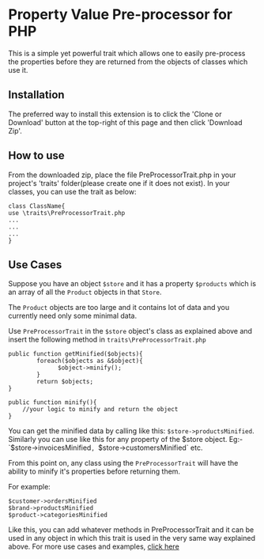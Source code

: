 # Property Value Pre-processor for PHP
This is a simple yet powerful trait which allows one to easily pre-process the properties before they are returned from the objects of classes which use it.

Installation
------------
The preferred way to install this extension is to click the 'Clone or Download' button at the top-right of this page and then click 'Download Zip'.

How to use
----------
From the downloaded zip, place the file PreProcessorTrait.php in your project's 'traits' folder(please create one if it does not exist). In your classes, you can use the trait as below:
```
class ClassName{
use \traits\PreProcessorTrait.php
...
...
...
}
```

Use Cases
---------
Suppose you have an object `$store` and it has a property `$products` which is an array of all the `Product` objects in that `Store`.

The `Product` objects are too large and it contains lot of data and you currently need only some minimal data.

Use `PreProcessorTrait` in the `$store` object's class as explained above and insert the following method in `traits\PreProcessorTrait.php`
```
public function getMinified($objects){
		foreach($objects as &$object){
			  $object->minify();
		}
		return $objects;
}

public function minify(){
    //your logic to minify and return the object
}
```
You can get the minified data by calling like this: `$store->productsMinified`. Similarly you can use like this for any property of the $store object. Eg:- `$store->invoicesMinified`, `$store->customersMinified` etc.

From this point on, any class using the `PreProcessorTrait` will have the ability to minify it's properties before returning them.

For example:
```
$customer->ordersMinified
$brand->productsMinified
$product->categoriesMinified
```

Like this, you can add whatever methods in PreProcessorTrait and it can be used in any object in which this trait is used in the very same way explained above. For more use cases and examples, [click here](https://github.com/codespede/property-preprocessor/blob/master/EXAMPLES.md)
